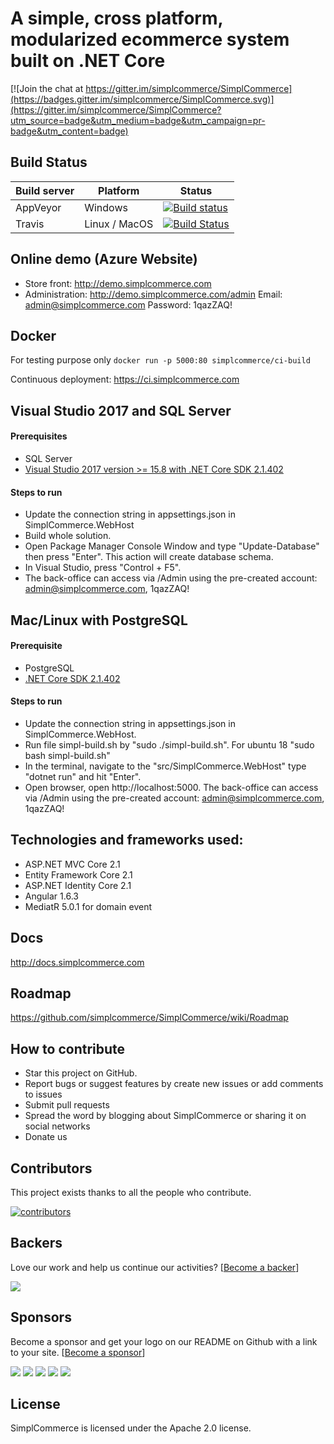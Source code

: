 # A simple, cross platform, modularized ecommerce system built on .NET Core

[![Join the chat at https://gitter.im/simplcommerce/SimplCommerce](https://badges.gitter.im/simplcommerce/SimplCommerce.svg)](https://gitter.im/simplcommerce/SimplCommerce?utm_source=badge&utm_medium=badge&utm_campaign=pr-badge&utm_content=badge)

## Build Status
| Build server| Platform       | Status      |
|-------------|----------------|-------------|
| AppVeyor    | Windows        |[![Build status](https://ci.appveyor.com/api/projects/status/cq61prgs6ta8e9hi/branch/master?svg=true)](https://ci.appveyor.com/project/thiennn/simplcommerce/branch/master) |
|Travis       | Linux / MacOS  |[![Build Status](https://travis-ci.org/simplcommerce/SimplCommerce.svg?branch=master)](https://travis-ci.org/simplcommerce/SimplCommerce) |

## Online demo (Azure Website)
- Store front: http://demo.simplcommerce.com
- Administration: http://demo.simplcommerce.com/admin Email: admin@simplcommerce.com Password: 1qazZAQ!

## Docker

For testing purpose only `docker run -p 5000:80 simplcommerce/ci-build`

Continuous deployment: https://ci.simplcommerce.com

## Visual Studio 2017 and SQL Server

#### Prerequisites

- SQL Server
- [Visual Studio 2017 version >= 15.8 with .NET Core SDK 2.1.402](https://www.microsoft.com/net/download/all)

#### Steps to run

- Update the connection string in appsettings.json in SimplCommerce.WebHost
- Build whole solution.
- Open Package Manager Console Window and type "Update-Database" then press "Enter". This action will create database schema.
- In Visual Studio, press "Control + F5".
- The back-office can access via /Admin using the pre-created account: admin@simplcommerce.com, 1qazZAQ!

## Mac/Linux with PostgreSQL

#### Prerequisite

- PostgreSQL
- [.NET Core SDK 2.1.402](https://www.microsoft.com/net/download/all)

#### Steps to run

- Update the connection string in appsettings.json in SimplCommerce.WebHost.
- Run file simpl-build.sh by "sudo ./simpl-build.sh". For ubuntu 18 "sudo bash simpl-build.sh"
- In the terminal, navigate to the "src/SimplCommerce.WebHost" type "dotnet run" and hit "Enter".
- Open browser, open http://localhost:5000. The back-office can access via /Admin using the pre-created account: admin@simplcommerce.com, 1qazZAQ!

## Technologies and frameworks used:

- ASP.NET MVC Core 2.1
- Entity Framework Core 2.1
- ASP.NET Identity Core 2.1
- Angular 1.6.3
- MediatR 5.0.1 for domain event

## Docs

http://docs.simplcommerce.com

## Roadmap

https://github.com/simplcommerce/SimplCommerce/wiki/Roadmap

## How to contribute

- Star this project on GitHub.
- Report bugs or suggest features by create new issues or add comments to issues
- Submit pull requests
- Spread the word by blogging about SimplCommerce or sharing it on social networks
- Donate us

## Contributors

This project exists thanks to all the people who contribute.

<a href="https://github.com/simplcommerce/SimplCommerce/graphs/contributors"><img src="https://opencollective.com/simplcommerce/contributors.svg?width=890" title="contributors" alt="contributors" /></a>

## Backers

Love our work and help us continue our activities? [[Become a backer](https://opencollective.com/simplcommerce#backer)]

<a href="https://opencollective.com/simplcommerce#backers" target="_blank"><img src="https://opencollective.com/simplcommerce/backers.svg?width=890"></a>

## Sponsors

Become a sponsor and get your logo on our README on Github with a link to your site. [[Become a sponsor](https://opencollective.com/simplcommerce#sponsor)]

<a href="https://opencollective.com/simplcommerce/sponsor/0/website" target="_blank"><img src="https://opencollective.com/simplcommerce/sponsor/0/avatar.svg"></a>
<a href="https://opencollective.com/simplcommerce/sponsor/1/website" target="_blank"><img src="https://opencollective.com/simplcommerce/sponsor/1/avatar.svg"></a>
<a href="https://opencollective.com/simplcommerce/sponsor/2/website" target="_blank"><img src="https://opencollective.com/simplcommerce/sponsor/2/avatar.svg"></a>
<a href="https://opencollective.com/simplcommerce/sponsor/3/website" target="_blank"><img src="https://opencollective.com/simplcommerce/sponsor/3/avatar.svg"></a>
<a href="https://opencollective.com/simplcommerce/sponsor/4/website" target="_blank"><img src="https://opencollective.com/simplcommerce/sponsor/4/avatar.svg"></a>

## License

SimplCommerce is licensed under the Apache 2.0 license.
